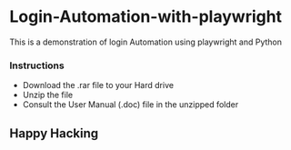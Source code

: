 # Login-Automation-with-playwright
This is a demonstration of login Automation using playwright and Python

### Instructions
- Download the .rar file to your Hard drive
- Unzip the file
- Consult the User Manual (.doc) file in the unzipped folder

## Happy Hacking
